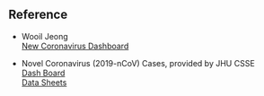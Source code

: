 ## Reference

- Wooil Jeong  
[New Coronavirus Dashboard](https://wooiljeong.github.io/etc/corona_dash/)

- Novel Coronavirus (2019-nCoV) Cases, provided by JHU CSSE  
[Dash Board](https://gisanddata.maps.arcgis.com/apps/opsdashboard/index.html#/bda7594740fd40299423467b48e9ecf6)  
[Data Sheets](https://docs.google.com/spreadsheets/d/1yZv9w9zRKwrGTaR-YzmAqMefw4wMlaXocejdxZaTs6w/htmlview?usp=sharing&sle=true#)
